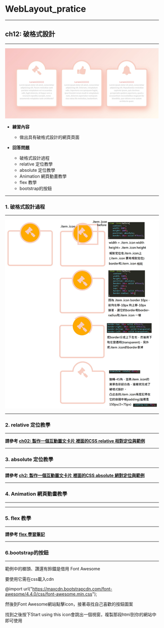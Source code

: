 # WebLayout_pratice

***
## ch12: 破格式設計
***

![image](https://github.com/JohnnyOfSnow/WebLayout_pratice/blob/master/ch12/image/ch12demo.jpg)

* **練習內容**
  * 做出具有破格式設計的網頁頁面

* **回答問題**
  * 破格式設計過程
  * relative 定位教學
  * absolute 定位教學
  * Animation 網頁動畫教學
  * flex 教學
  * bootstrap的按鈕

***
### 1. 破格式設計過程
***

![image](https://github.com/JohnnyOfSnow/WebLayout_pratice/blob/master/ch12/image/progress.jpg)

***
### 2. relative 定位教學
***

**請參考 [ch02: 製作一個互動圖文卡片 裡面的CSS relative 相對定位與範例](https://github.com/JohnnyOfSnow/WebLayout_pratice/tree/master/ch02)**

***
### 3. absolute 定位教學
***

**請參考 [ch2: 製作一個互動圖文卡片 裡面的CSS absolute 絕對定位與範例](https://github.com/JohnnyOfSnow/WebLayout_pratice/tree/master/ch02)**

***
### 4. Animation 網頁動畫教學
***

***
### 5. flex 教學
***

**請參考 [flex 學習筆記](https://github.com/JohnnyOfSnow/WebLayout_pratice/tree/master/flex)**

***
### 6.bootstrap的按鈕
***

範例中的榔頭、讚還有鈴鐺是借用 Font Awesome

要使用它需在css載入cdn

@import url("https://maxcdn.bootstrapcdn.com/font-awesome/4.4.0/css/font-awesome.min.css");

然後到Font Awesome網站點擊icon，接著尋找自己喜歡的按鈕圖案

找到之後按下Start using this icon會跳出一個視窗，複製那段html到你的網站中即可使用

